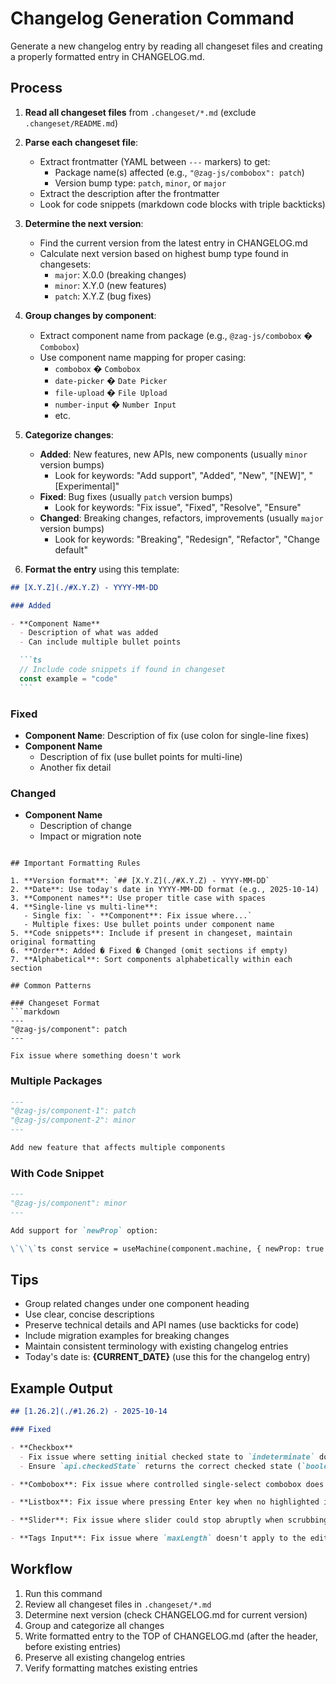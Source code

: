 # Changelog Generation Command

Generate a new changelog entry by reading all changeset files and creating a properly formatted entry in CHANGELOG.md.

## Process

1. **Read all changeset files** from `.changeset/*.md` (exclude `.changeset/README.md`)

2. **Parse each changeset file**:
   - Extract frontmatter (YAML between `---` markers) to get:
     - Package name(s) affected (e.g., `"@zag-js/combobox": patch`)
     - Version bump type: `patch`, `minor`, or `major`
   - Extract the description after the frontmatter
   - Look for code snippets (markdown code blocks with triple backticks)

3. **Determine the next version**:
   - Find the current version from the latest entry in CHANGELOG.md
   - Calculate next version based on highest bump type found in changesets:
     - `major`: X.0.0 (breaking changes)
     - `minor`: X.Y.0 (new features)
     - `patch`: X.Y.Z (bug fixes)

4. **Group changes by component**:
   - Extract component name from package (e.g., `@zag-js/combobox` � `Combobox`)
   - Use component name mapping for proper casing:
     - `combobox` � `Combobox`
     - `date-picker` � `Date Picker`
     - `file-upload` � `File Upload`
     - `number-input` � `Number Input`
     - etc.

5. **Categorize changes**:
   - **Added**: New features, new APIs, new components (usually `minor` version bumps)
     - Look for keywords: "Add support", "Added", "New", "[NEW]", "[Experimental]"
   - **Fixed**: Bug fixes (usually `patch` version bumps)
     - Look for keywords: "Fix issue", "Fixed", "Resolve", "Ensure"
   - **Changed**: Breaking changes, refactors, improvements (usually `major` version bumps)
     - Look for keywords: "Breaking", "Redesign", "Refactor", "Change default"

6. **Format the entry** using this template:

````markdown
## [X.Y.Z](./#X.Y.Z) - YYYY-MM-DD

### Added

- **Component Name**
  - Description of what was added
  - Can include multiple bullet points

  ```ts
  // Include code snippets if found in changeset
  const example = "code"
  ```
````

### Fixed

- **Component Name**: Description of fix (use colon for single-line fixes)
- **Component Name**
  - Description of fix (use bullet points for multi-line)
  - Another fix detail

### Changed

- **Component Name**
  - Description of change
  - Impact or migration note

````

## Important Formatting Rules

1. **Version format**: `## [X.Y.Z](./#X.Y.Z) - YYYY-MM-DD`
2. **Date**: Use today's date in YYYY-MM-DD format (e.g., 2025-10-14)
3. **Component names**: Use proper title case with spaces
4. **Single-line vs multi-line**:
   - Single fix: `- **Component**: Fix issue where...`
   - Multiple fixes: Use bullet points under component name
5. **Code snippets**: Include if present in changeset, maintain original formatting
6. **Order**: Added � Fixed � Changed (omit sections if empty)
7. **Alphabetical**: Sort components alphabetically within each section

## Common Patterns

### Changeset Format
```markdown
---
"@zag-js/component": patch
---

Fix issue where something doesn't work
````

### Multiple Packages

```markdown
---
"@zag-js/component-1": patch
"@zag-js/component-2": minor
---

Add new feature that affects multiple components
```

### With Code Snippet

```markdown
---
"@zag-js/component": minor
---

Add support for `newProp` option:

\`\`\`ts const service = useMachine(component.machine, { newProp: true }) \`\`\`
```

## Tips

- Group related changes under one component heading
- Use clear, concise descriptions
- Preserve technical details and API names (use backticks for code)
- Include migration examples for breaking changes
- Maintain consistent terminology with existing changelog entries
- Today's date is: **{CURRENT_DATE}** (use this for the changelog entry)

## Example Output

```markdown
## [1.26.2](./#1.26.2) - 2025-10-14

### Fixed

- **Checkbox**
  - Fix issue where setting initial checked state to `indeterminate` doesn't work
  - Ensure `api.checkedState` returns the correct checked state (`boolean | "indeterminate"`)

- **Combobox**: Fix issue where controlled single-select combobox does not propagate its initial value to `inputValue`

- **Listbox**: Fix issue where pressing Enter key when no highlighted item still calls `event.preventDefault()`

- **Slider**: Fix issue where slider could stop abruptly when scrubbing thumb

- **Tags Input**: Fix issue where `maxLength` doesn't apply to the edit input as well
```

## Workflow

1. Run this command
2. Review all changeset files in `.changeset/*.md`
3. Determine next version (check CHANGELOG.md for current version)
4. Group and categorize all changes
5. Write formatted entry to the TOP of CHANGELOG.md (after the header, before existing entries)
6. Preserve all existing changelog entries
7. Verify formatting matches existing entries
